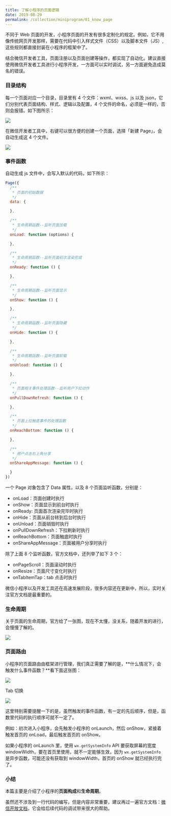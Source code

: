 ```yaml
---
title: 了解小程序的页面逻辑
date: 2019-08-29
permalink: /collection/miniprogram/01_know_page
---
```


不同于 Web 页面的开发，小程序页面的开发有很多定制化的规定。例如，它不用像传统网页开发那样，需要在代码中引入样式文件（CSS）以及脚本文件（JS）,这些规则都直接封装在小程序的框架中了。

结合微信开发者工具，页面注册以及页面创建等操作，都实现了自动化。建议直接使用微信开发者工具进行小程序开发，一方面可以实时调试，另一方面避免造成莫名的错误。

### 目录结构
每一个页面对应一个目录，目录里有 4 个文件：wxml、wxss、js 以及 json，它们分别代表页面结构、样式、逻辑以及配置，4 个文件的命名，必须是一样的，否则会报错。如下图所示：

![](/image/collection/miniprogram/2019-08-29-20-19-34.png)

在微信开发者工具中，右键可以很方便的创建一个页面，选择「新建 Page」，会自动生成这 4 个文件。

![](/image/collection/miniprogram/2019-08-29-20-24-09.png)

### 事件函数
自动生成 js 文件中，会写入默认的代码，如下所示：

```js
Page({
  /**
   * 页面的初始数据
   */
  data: {

  },

  /**
   * 生命周期函数--监听页面加载
   */
  onLoad: function (options) {

  },

  /**
   * 生命周期函数--监听页面初次渲染完成
   */
  onReady: function () {

  },

  /**
   * 生命周期函数--监听页面显示
   */
  onShow: function () {

  },

  /**
   * 生命周期函数--监听页面隐藏
   */
  onHide: function () {

  },

  /**
   * 生命周期函数--监听页面卸载
   */
  onUnload: function () {

  },

  /**
   * 页面相关事件处理函数--监听用户下拉动作
   */
  onPullDownRefresh: function () {

  },

  /**
   * 页面上拉触底事件的处理函数
   */
  onReachBottom: function () {

  },

  /**
   * 用户点击右上角分享
   */
  onShareAppMessage: function () {

  }
})
```

一个 Page 对象包含了 Data 属性，以及 8 个页面监听函数，分别是：

- onLoad：页面创建时执行
- onShow：页面显示到前台时执行
- onReady: 页面首次渲染完毕时执行
- onHide：页面从前台转到后台时执行
- onUnload：页面销毁时执行
- onPullDownRefresh：下拉刷新时执行
- onReachBottom：页面触底时执行
- onShareAppMessage：页面被用户分享时执行

除了上面 8 个监听函数，官方文档中，还列举了如下 3 个：

- onPageScroll：页面滚动时执行
- onResize：页面尺寸变化时执行
- onTabItemTap：tab 点击时执行

微信小程序以及开发工具还在高速发展阶段，很多内容还在更新中，所以，实时关注官方文档是最重要的。

### 生命周期
关于页面的生命周期，官方给了一张图，现在不太懂，没关系，随着开发的进行，会慢慢了解的。

![](/image/collection/miniprogram/2019-09-02-14-12-42.jpg)


### 页面路由
小程序的页面路由由框架进行管理，我们真正需要了解的是，**什么情况下，会触发什么事件函数？**看下面这张图：

![](/image/collection/miniprogram/2019-09-02-14-20-32.png)

Tab 切换

![](/image/collection/miniprogram/2019-09-02-14-22-47.png)

这里特别需要提醒一下的是，虽然触发的事件函数，有一定的先后顺序，但是，函数里代码的执行顺序可就不一定了。

例如：初次进入小程序，会先触发小程序的 onLaunch，然后 onShow，紧接着触发首页的 onLoad，最后触发首页的 onShow。

如果小程序的 onLaunch 里，使用 `wx.getSystemInfo` API 要获取屏幕的宽度 windowWidth，要在首页里使用，就不一定能够生效，因为 `wx.getSystemInfo` 是异步函数，可能还没有获取到 windowWidth，首页的 onShow 就已经执行完了。

### 小结
本篇主要是介绍了小程序的**页面构成**和**生命周期**。

虽然还不涉及到一行代码的编写，但是内容非常重要，建议再过一遍官方文档：[微信开放文档](https://developers.weixin.qq.com/miniprogram/dev/framework/MINA.html)，它会给后续代码的调试带来很大的帮助。